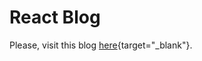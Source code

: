 # React Blog

Please, visit this blog [here](https://aftabgithub1.github.io/react_blog/){target="_blank"}.
